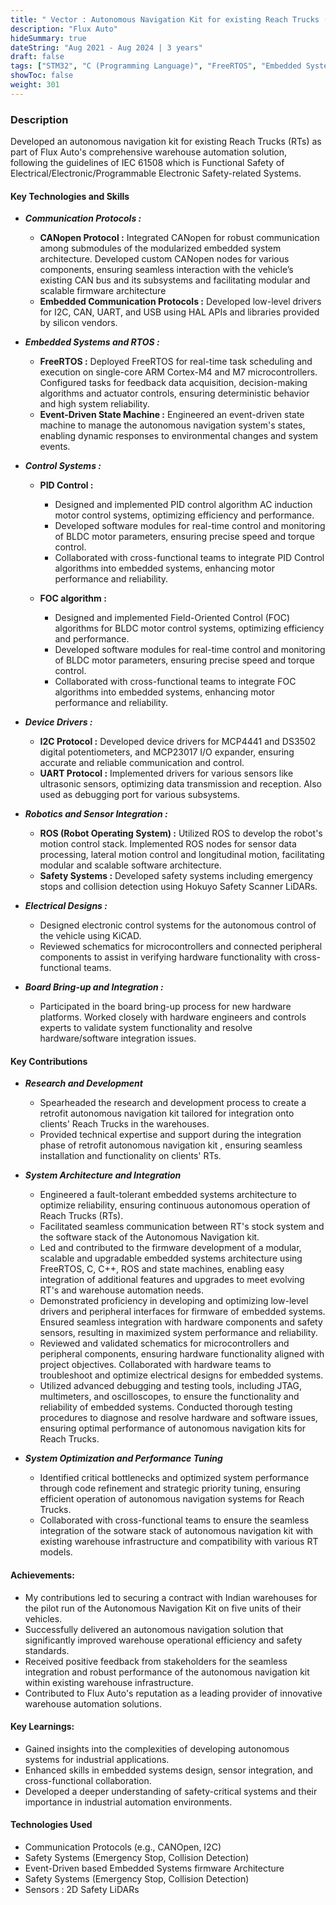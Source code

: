```yaml
---
title: " Vector : Autonomous Navigation Kit for existing Reach Trucks (RTs)"
description: "Flux Auto"
hideSummary: true
dateString: "Aug 2021 - Aug 2024 | 3 years"
draft: false
tags: ["STM32", "C (Programming Language)", "FreeRTOS", "Embedded Systems", "BLDC Motor Control System", "AC Induction Motor Control System", "PID Control", "Field Oriented Control (FOC) algorithm","Communication Protocols", "CANOpen", "I2C", "GPIO", "USB", "UART", "ADC", "CI/CD", "Reverse Engineering", "Case Study"]
showToc: false
weight: 301
--- 
```


### Description
Developed an autonomous navigation kit for existing Reach Trucks (RTs) as part of Flux Auto's comprehensive warehouse automation solution, following the guidelines of IEC 61508 which is  Functional Safety of Electrical/Electronic/Programmable Electronic Safety-related Systems.

#### Key Technologies and Skills
* ***Communication Protocols :***

    * **CANopen Protocol :** Integrated CANopen for robust communication among submodules of the modularized embedded system architecture. Developed custom CANopen nodes for various components, ensuring seamless interaction with the vehicle’s existing CAN bus and its subsystems and facilitating modular and scalable firmware architecture
    * **Embedded Communication Protocols :** Developed low-level drivers for I2C, CAN, UART, and USB using HAL APIs and libraries provided by silicon vendors.

* ***Embedded Systems and RTOS :***

    * **FreeRTOS :** Deployed FreeRTOS for real-time task scheduling and execution on single-core ARM Cortex-M4 and M7 microcontrollers. Configured tasks for feedback data acquisition, decision-making algorithms and actuator controls, ensuring deterministic behavior and high system reliability.
    * **Event-Driven State Machine :** Engineered an event-driven state machine to manage the autonomous navigation system's states, enabling dynamic responses to environmental changes and system events.

* ***Control Systems :***
    * **PID Control :** 
        * Designed and implemented PID control algorithm AC induction motor control systems, optimizing efficiency and performance.
        * Developed software modules for real-time control and monitoring of BLDC motor parameters, ensuring precise speed and torque control.
        * Collaborated with cross-functional teams to integrate PID Control algorithms into embedded systems, enhancing motor performance and reliability.
    
    * **FOC algorithm :**
        * Designed and implemented Field-Oriented Control (FOC) algorithms for BLDC motor control systems, optimizing efficiency and performance.
        * Developed software modules for real-time control and monitoring of BLDC motor parameters, ensuring precise speed and torque control.
        * Collaborated with cross-functional teams to integrate FOC algorithms into embedded systems, enhancing motor performance and reliability.

* ***Device Drivers :***

    * **I2C Protocol :** Developed device drivers for MCP4441 and DS3502 digital potentiometers, and MCP23017 I/O expander, ensuring accurate and reliable communication and control.
    * **UART Protocol :** Implemented drivers for various sensors like ultrasonic sensors, optimizing data transmission and reception. Also used as debugging port for various subsystems.

* ***Robotics and Sensor Integration :***

    * **ROS (Robot Operating System) :** Utilized ROS to develop the robot's motion control stack. Implemented ROS nodes for sensor data processing, lateral motion control and longitudinal motion, facilitating modular and scalable software architecture.
    * **Safety Systems :** Developed safety systems including emergency stops and collision detection using Hokuyo Safety Scanner LiDARs.

* ***Electrical Designs :***

    * Designed electronic control systems for the autonomous control of the vehicle using KiCAD.
    * Reviewed schematics for microcontrollers and connected peripheral components to assist in verifying hardware functionality with cross-functional teams.

* ***Board Bring-up and Integration :***

    * Participated in the board bring-up process for new hardware platforms. Worked closely with hardware engineers and controls experts to validate system functionality and resolve hardware/software integration issues.

#### Key Contributions
* ***Research and Development***
    * Spearheaded the research and development process to create a retrofit autonomous navigation kit tailored for integration onto clients' Reach Trucks in the warehouses.
    * Provided technical expertise and support during the integration phase of retrofit autonomous navigation kit , ensuring seamless installation and functionality on clients' RTs.

* ***System Architecture and Integration***
    * Engineered a fault-tolerant embedded systems architecture to optimize reliability, ensuring continuous autonomous operation of Reach Trucks (RTs). 
    * Facilitated seamless communication between RT's stock system and the software stack of the Autonomous Navigation kit.
    * Led and contributed to the firmware development of a modular, scalable and upgradable embedded systems architecture using FreeRTOS, C, C++, ROS and state machines, enabling easy integration of additional features and upgrades to meet evolving RT's and warehouse automation needs.
    * Demonstrated proficiency in developing and optimizing low-level drivers and peripheral interfaces for firmware of embedded systems. Ensured seamless integration with hardware components and safety sensors, resulting in maximized system performance and reliability.
    * Reviewed and validated schematics for microcontrollers and peripheral components, ensuring hardware functionality aligned with project objectives. Collaborated with hardware teams to troubleshoot and optimize electrical designs for embedded systems.
    * Utilized advanced debugging and testing tools, including JTAG, multimeters, and oscilloscopes, to ensure the functionality and reliability of embedded systems. Conducted thorough testing procedures to diagnose and resolve hardware and software issues, ensuring optimal performance of autonomous navigation kits for Reach Trucks.

* ***System Optimization and Performance Tuning***
    * Identified critical bottlenecks and optimized system performance through code refinement and strategic priority tuning, ensuring efficient operation of autonomous navigation systems for Reach Trucks.
    * Collaborated with cross-functional teams to ensure the seamless integration of the sotware stack of autonomous navigation kit with existing warehouse infrastructure and compatibility with various RT models.

#### Achievements:
* My contributions led to securing a contract with Indian warehouses for the pilot run of the Autonomous Navigation Kit on five units of their vehicles.
* Successfully delivered an autonomous navigation solution that significantly improved warehouse operational efficiency and safety standards.
* Received positive feedback from stakeholders for the seamless integration and robust performance of the autonomous navigation kit within existing warehouse infrastructure.
* Contributed to Flux Auto's reputation as a leading provider of innovative warehouse automation solutions.

#### Key Learnings:
* Gained insights into the complexities of developing autonomous systems for industrial applications.
* Enhanced skills in embedded systems design, sensor integration, and cross-functional collaboration.
* Developed a deeper understanding of safety-critical systems and their importance in industrial automation environments.

#### Technologies Used
* Communication Protocols (e.g., CANOpen, I2C)
* Safety Systems (Emergency Stop, Collision Detection)
* Event-Driven based Embedded Systems firmware Architecture
* Safety Systems (Emergency Stop, Collision Detection)
* Sensors : 2D Safety LiDARs


